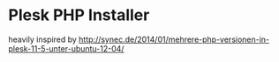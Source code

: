 Plesk PHP Installer
===================

heavily inspired by http://synec.de/2014/01/mehrere-php-versionen-in-plesk-11-5-unter-ubuntu-12-04/


